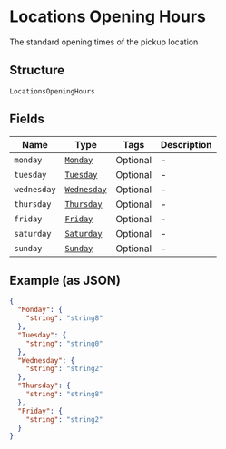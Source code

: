 
# Locations Opening Hours

The standard opening times of the pickup location

## Structure

`LocationsOpeningHours`

## Fields

| Name | Type | Tags | Description |
|  --- | --- | --- | --- |
| `monday` | [`Monday`](../../doc/models/monday.md) | Optional | - |
| `tuesday` | [`Tuesday`](../../doc/models/tuesday.md) | Optional | - |
| `wednesday` | [`Wednesday`](../../doc/models/wednesday.md) | Optional | - |
| `thursday` | [`Thursday`](../../doc/models/thursday.md) | Optional | - |
| `friday` | [`Friday`](../../doc/models/friday.md) | Optional | - |
| `saturday` | [`Saturday`](../../doc/models/saturday.md) | Optional | - |
| `sunday` | [`Sunday`](../../doc/models/sunday.md) | Optional | - |

## Example (as JSON)

```json
{
  "Monday": {
    "string": "string8"
  },
  "Tuesday": {
    "string": "string0"
  },
  "Wednesday": {
    "string": "string2"
  },
  "Thursday": {
    "string": "string8"
  },
  "Friday": {
    "string": "string2"
  }
}
```

